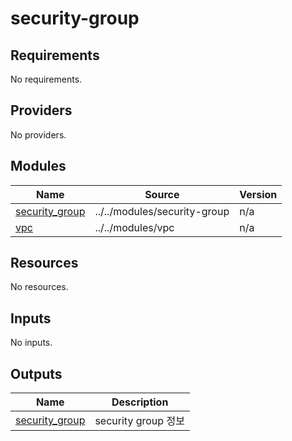 # security-group

<!-- BEGINNING OF PRE-COMMIT-TERRAFORM DOCS HOOK -->
## Requirements

No requirements.

## Providers

No providers.

## Modules

| Name | Source | Version |
|------|--------|---------|
| <a name="module_security_group"></a> [security\_group](#module\_security\_group) | ../../modules/security-group | n/a |
| <a name="module_vpc"></a> [vpc](#module\_vpc) | ../../modules/vpc | n/a |

## Resources

No resources.

## Inputs

No inputs.

## Outputs

| Name | Description |
|------|-------------|
| <a name="output_security_group"></a> [security\_group](#output\_security\_group) | security group 정보 |
<!-- END OF PRE-COMMIT-TERRAFORM DOCS HOOK -->
